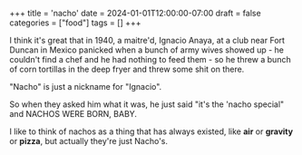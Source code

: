 +++
title = 'nacho'
date = 2024-01-01T12:00:00-07:00
draft = false
categories = ["food"]
tags = []
+++

I think it's great that in 1940, a maitre'd, Ignacio Anaya, at a club near Fort Duncan in Mexico panicked when a bunch of army wives showed up - he couldn't find a chef and he had nothing to feed them - so he threw a bunch of corn tortillas in the deep fryer and threw some shit on there.

"Nacho" is just a nickname for "Ignacio".

So when they asked him what it was, he just said "it's the 'nacho special" and NACHOS WERE BORN, BABY.

I like to think of nachos as a thing that has always existed, like **air** or **gravity** or **pizza**, but actually they're just Nacho's.
